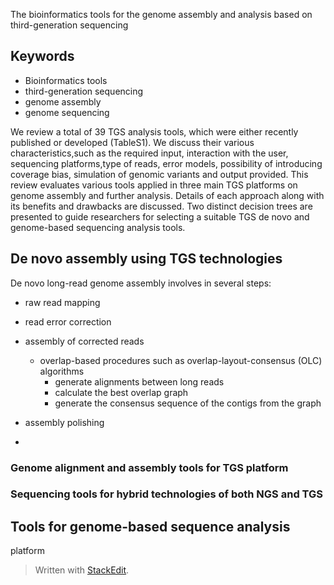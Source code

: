 The bioinformatics tools for the genome assembly and
analysis based on third-generation sequencing

## Keywords
- Bioinformatics tools
- third-generation sequencing
- genome assembly
- genome sequencing

We review a total of 39 TGS analysis tools, which were either recently published or developed (TableS1).
We discuss their various characteristics,such as the required input, interaction with the user, sequencing platforms,type of reads, error models, possibility of introducing coverage bias, simulation of genomic variants and output provided.
This review evaluates various tools applied in three main TGS platforms on genome assembly and further analysis.
Details of each approach along with its benefits and drawbacks are discussed. 
Two distinct decision trees are presented to guide researchers for selecting a suitable TGS de novo and genome-based sequencing analysis tools.
## De novo assembly using TGS technologies
De novo long-read genome assembly involves in several steps:
- raw read mapping

- read error correction
- assembly of corrected reads
	- overlap-based procedures such as overlap-layout-consensus (OLC) algorithms
		- generate alignments between long reads
		- calculate the best overlap graph
		- generate the consensus sequence of the contigs from the graph
- assembly polishing
- 
### Genome alignment and assembly tools for TGS platform
### Sequencing tools for hybrid technologies of both NGS and TGS

## Tools for genome-based sequence analysis
platform
> Written with [StackEdit](https://stackedit.io/).
<!--stackedit_data:
eyJoaXN0b3J5IjpbLTE3OTIxNzE5NzQsNTY1OTI2MzYyLDE0Mj
U2Nzg0NTAsNzQzNjE1OTM0LDIxMjE1NDExMzUsMTMzMDUxNDUz
OSw0NTIwMDA2OTksMjI0MjA1NTM3LDczMDk5ODExNl19
-->
